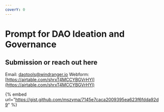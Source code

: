 ```yaml
---
coverY: 0
---
```


# Prompt for DAO Ideation and Governance

## Submission or reach out here

Email: [daotools@windranger.io](mailto:daotools@windranger.io) Webform: [https://airtable.com/shrxT4MCCYBGVrHYl](https://airtable.com/shrxT4MCCYBGVrHYl)

{% embed url="https://gist.github.com/mszyma/7145e7caca2009395ea623f6fdda92d9" %}
